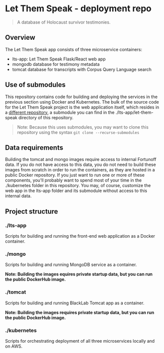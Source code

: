 # Let Them Speak - deployment repo

> A database of Holocaust survivor testimonies.

## Overview

The Let Them Speak app consists of three microservice containers:

- lts-app: Let Them Speak Flask/React web app
- mongodb database for testimony metadata
- tomcat database for transcripts with Corpus Query Language search

## Use of submodules

This repository contains code for building and deploying the services in the
previous section using Docker and Kubernetes. The bulk of the source code for
the Let Them Speak project is the web application itself, which resides in a
[different repository](https://github.com/yaledhlab/let-them-speak), a submodule
you can find in the ./lts-app/let-them-speak directory of this repository.

> Note: Because this uses submodules, you may want to clone this repository
using the syntax `git clone --recurse-submodules`

## Data requirements

Building the tomcat and mongo images require access to internal Fortunoff data.
If you do not have access to this data, you do not need to build these images
from scratch in order to run the containers, as they are hosted in a public
Docker repository. If you just want to run one or more of these components,
you'll probably want to spend most of your time in the ./kubernetes folder in
this repository. You may, of course, customize the web app in the lts-app folder
and its submodule without access to this internal data.

## Project structure

### ./lts-app

Scripts for building and running the front-end web application as a Docker container.

### ./mongo

Scripts for building and running MongoDB service as a container.

**Note: Building the images equires private startup data, but you can run the
public DockerHub image.**

### ./tomcat

Scripts for building and running BlackLab Tomcat app as a container.

**Note: Building the images requires private startup data, but you can run the
public DockerHub image.**

### ./kubernetes

Scripts for orchestrating deployment of all three microservices locally and on AWS.
